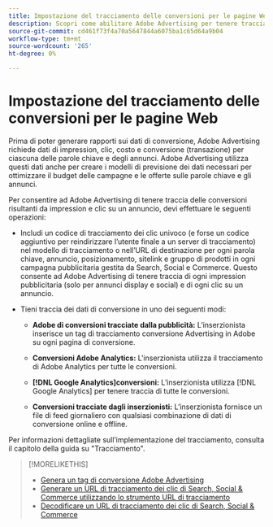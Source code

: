 ```yaml
---
title: Impostazione del tracciamento delle conversioni per le pagine Web
description: Scopri come abilitare Adobe Advertising per tenere traccia delle conversioni risultanti dalle impression e dai clic degli annunci.
source-git-commit: cd461f73f4a70a5647844a6075ba1c65d64a9b04
workflow-type: tm+mt
source-wordcount: '265'
ht-degree: 0%

---
```


# Impostazione del tracciamento delle conversioni per le pagine Web

Prima di poter generare rapporti sui dati di conversione, Adobe Advertising richiede dati di impression, clic, costo e conversione (transazione) per ciascuna delle parole chiave e degli annunci. Adobe Advertising utilizza questi dati anche per creare i modelli di previsione dei dati necessari per ottimizzare il budget delle campagne e le offerte sulle parole chiave e gli annunci.

Per consentire ad Adobe Advertising di tenere traccia delle conversioni risultanti da impression e clic su un annuncio, devi effettuare le seguenti operazioni:

* Includi un codice di tracciamento dei clic univoco (e forse un codice aggiuntivo per reindirizzare l’utente finale a un server di tracciamento) nel modello di tracciamento o nell’URL di destinazione per ogni parola chiave, annuncio, posizionamento, sitelink e gruppo di prodotti in ogni campagna pubblicitaria gestita da Search, Social e Commerce. Questo consente ad Adobe Advertising di tenere traccia di ogni impression pubblicitaria (solo per annunci display e social) e di ogni clic su un annuncio.

* Tieni traccia dei dati di conversione in uno dei seguenti modi:

   * **Adobe di conversioni tracciate dalla pubblicità:** L’inserzionista inserisce un tag di tracciamento conversione Advertising in Adobe su ogni pagina di conversione.

   * **Conversioni Adobe Analytics:** L&#39;inserzionista utilizza il tracciamento di Adobe Analytics per tutte le conversioni.

   * **[!DNL Google Analytics]conversioni:** L’inserzionista utilizza [!DNL Google Analytics] per tenere traccia di tutte le conversioni.

   * **Conversioni tracciate dagli inserzionisti:** L’inserzionista fornisce un file di feed giornaliero con qualsiasi combinazione di dati di conversione online e offline.

Per informazioni dettagliate sull’implementazione del tracciamento, consulta il capitolo della guida su &quot;Tracciamento&quot;.

>[!MORELIKETHIS]
>
>* [Genera un tag di conversione Adobe Advertising](/help/search-social-commerce/tools/conversion-tag-generate.md)
>* [Generare un URL di tracciamento dei clic di Search, Social &amp; Commerce utilizzando lo strumento URL di tracciamento](/help/search-social-commerce/tools/click-tracking-url-generate.md)
>* [Decodificare un URL di tracciamento dei clic di Search, Social &amp; Commerce](/help/search-social-commerce/tools/click-tracking-url-decode.md)

